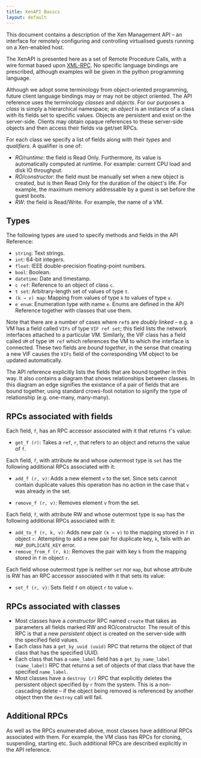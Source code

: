 ```yaml
---
title: XenAPI Basics
layout: default
---
```


This document contains a description of the Xen Management API – an interface for
remotely configuring and controlling virtualised guests running on a
Xen-enabled host.

The XenAPI is presented here as a set of Remote Procedure Calls, with a wire
format based upon [XML-RPC](http://xmlrpc.scripting.com).
No specific language bindings are prescribed,
although examples will be given in the python programming language.

Although we adopt some terminology from object-oriented programming,
future client language bindings may or may not be object oriented.
The API reference uses the terminology _classes_ and _objects_.
For our purposes a _class_ is simply a hierarchical namespace;
an _object_ is an instance of a class with its fields set to
specific values. Objects are persistent and exist on the server-side.
Clients may obtain opaque references to these server-side objects and then
access their fields via get/set RPCs.

For each class we specify a list of fields along with their _types_ and _qualifiers_.  A
qualifier is one of:

- _RO/runtime_: the field is Read
Only. Furthermore, its value is automatically computed at runtime.
For example: current CPU load and disk IO throughput.
- _RO/constructor_: the field must be manually set
when a new object is created, but is then Read Only for
the duration of the object's life.
For example, the maximum memory addressable by a guest is set 
before the guest boots.
- _RW_: the field is Read/Write. For example, the name of a VM.

Types
-----

The following types are used to specify methods and fields in the API Reference:

- `string`: Text strings.
- `int`: 64-bit integers.
- `float`: IEEE double-precision floating-point numbers.
- `bool`: Boolean.
- `datetime`: Date and timestamp.
- `c ref`: Reference to an object of class `c`.
- `t set`: Arbitrary-length set of values of type `t`.
- `(k → v) map`: Mapping from values of type `k` to values of type `v`.
- `e enum`: Enumeration type with name `e`. Enums are defined in the API Reference together with classes that use them.

Note that there are a number of cases where `ref`s are _doubly
linked_ – e.g. a VM has a field called `VIFs` of type
`VIF ref set`; this field lists
the network interfaces attached to a particular VM. Similarly, the VIF
class has a field called `VM` of type `VM ref` which references the VM to which the interface is connected.
These two fields are _bound together_, in the sense that
creating a new VIF causes the `VIFs` field of the corresponding
VM object to be updated automatically.

The API reference explicitly lists the fields that are
bound together in this way. It also contains a diagram that shows
relationships between classes. In this diagram an edge signifies the
existance of a pair of fields that are bound together, using standard
crows-foot notation to signify the type of relationship (e.g.
one-many, many-many).

RPCs associated with fields
---------------------------

Each field, `f`, has an RPC accessor associated with it
that returns `f`'s value:

- `get_f (r)`: Takes a `ref`, `r`, that refers to an object and returns the value of `f`.

Each field, `f`, with attribute `RW` and whose outermost type is `set` has the following
additional RPCs associated with it:

- `add_f (r, v)`: Adds a new element `v` to the set. Since sets cannot contain duplicate values this operation has no action in the case
that `v` was already in the set.

- `remove_f (r, v)`: Removes element `v` from the set.

Each field, `f`, with attribute RW and whose outermost type is `map` has the following
additional RPCs associated with it:

- `add_to_f (r, k, v)`: Adds new pair `(k → v)` to the mapping stored in `f` in object `r`. Attempting to add a new pair for duplicate
key, `k`, fails with an `MAP_DUPLICATE_KEY` error.
- `remove_from_f (r, k)`: Removes the pair with key `k` from the mapping stored in `f` in object `r`.

Each field whose outermost type is neither `set` nor `map`, 
but whose attribute is RW has an RPC accessor associated with it
that sets its value:

- `set_f (r, v)`: Sets field `f` on object `r` to value `v`.

RPCs associated with classes
----------------------------

- Most classes have a _constructor_ RPC named `create` that
takes as parameters all fields marked RW and
RO/constructor. The result of this RPC is that a new _persistent_ object is
created on the server-side with the specified field values.
- Each class has a `get_by_uuid (uuid)` RPC that returns the object
of that class that has the specified UUID.
- Each class that has a `name_label` field has a `get_by_name_label (name_label)` RPC that returns a set of objects of that
class that have the specified `name_label`.
- Most classes have a `destroy (r)` RPC that explicitly deletes the persistent object specified by `r` from the system.  This is a
non-cascading delete – if the object being removed is referenced by another
object then the `destroy` call will fail.

Additional RPCs
---------------

As well as the RPCs enumerated above, most classes have additional RPCs
associated with them. For example, the VM class has RPCs for cloning,
suspending, starting etc. Such additional RPCs are described explicitly
in the API reference.
